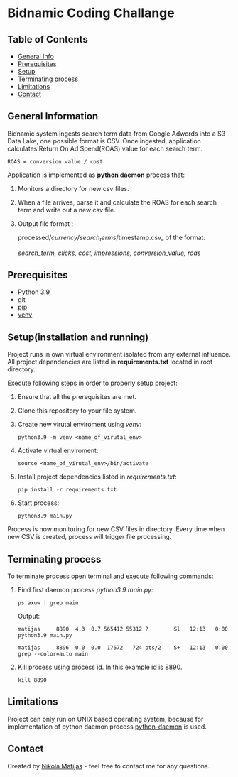 # Bidnamic Coding Challange

## Table of Contents
* [General Info](#general-information)
* [Prerequisites](#prerequisites)
* [Setup](#setup)
* [Terminating process](#terminating-process)
* [Limitations](#limitations)
* [Contact](#contact)


## General Information
Bidnamic system ingests search term data from Google Adwords into a S3 Data Lake, one possible
format is CSV. Once ingested, application calculates Return On Ad Spend(ROAS) value for each search term.

`ROAS = conversion value / cost`

Application is implemented as **python daemon** process that:
1. Monitors a directory for new csv files.
2. When a file arrives, parse it and calculate the ROAS for each search term and write out
a new csv file.
3. Output file format :
 
    processed/$currency/search_terms/$timestamp.csv_ of the format:

    _search_term, clicks, cost, impressions, conversion_value, roas_


## Prerequisites
- Python 3.9
- git
- [pip](https://pip.pypa.io/en/stable/)
- [venv](https://docs.python.org/3/library/venv.html)



## Setup(installation and running)

Project runs in own virtual environment isolated from any external influence. All project dependencies are listed in **requirements.txt** located in root directory. 

Execute following steps in order to properly setup project:
1. Ensure that all the prerequisites are met.
2. Clone this repository to your file system.
3. Create new virutal enviroment using _venv_:
    
    `python3.9 -m venv <name_of_virutal_env>`

4. Activate virtual enviroment:

    `source <name_of_virutal_env>/bin/activate`

5. Install project dependencies listed in _requirements.txt_:
    
    `pip install -r requirements.txt`
6. Start process:

    `python3.9 main.py`

Process is now monitoring for new CSV files in directory. Every time when new CSV is created, process will trigger file processing.



## Terminating process

To terminate process open terminal and execute following commands:

1. Find first daemon process _python3.9 main.py_:

    `ps axuw | grep main`

   Output:

   `matijas     8890  4.3  0.7 565412 55312 ?        Sl   12:13   0:00 python3.9 main.py`

   `matijas     8896  0.0  0.0  17672   724 pts/2    S+   12:13   0:00 grep --color=auto main`

2. Kill process using process id. In this example id is 8890.

   `kill 8890`

## Limitations
Project can only run on UNIX based operating system, because for implementation of python daemon process
[python-daemon](https://pypi.org/project/python-daemon/) is used.


## Contact
Created by [Nikola Matijas](nikolamatijas@outlook.com) - feel free to contact me for any questions.
